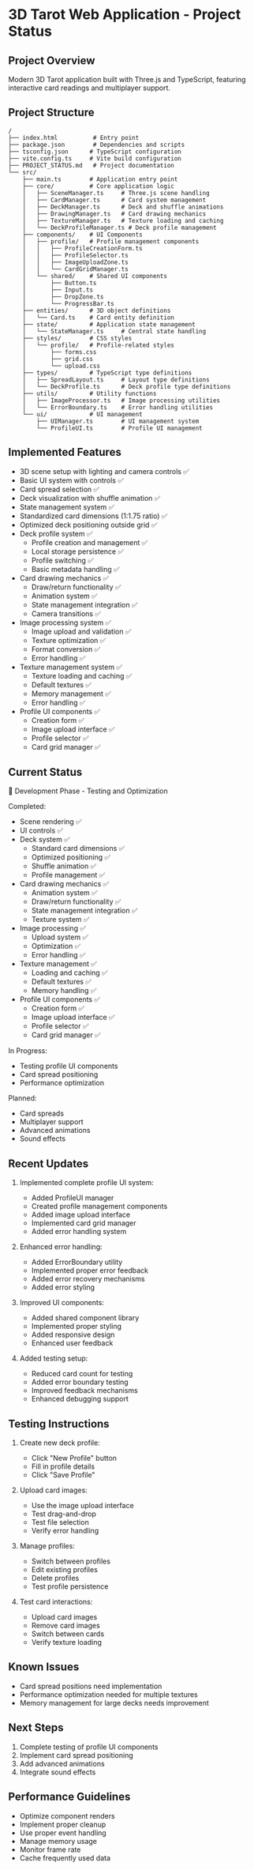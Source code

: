 # 3D Tarot Web Application - Project Status

## Project Overview
Modern 3D Tarot application built with Three.js and TypeScript, featuring interactive card readings and multiplayer support.

## Project Structure
```
/
├── index.html          # Entry point
├── package.json        # Dependencies and scripts
├── tsconfig.json      # TypeScript configuration
├── vite.config.ts     # Vite build configuration
├── PROJECT_STATUS.md   # Project documentation
└── src/
    ├── main.ts        # Application entry point
    ├── core/          # Core application logic
    │   ├── SceneManager.ts     # Three.js scene handling
    │   ├── CardManager.ts      # Card system management
    │   ├── DeckManager.ts      # Deck and shuffle animations
    │   ├── DrawingManager.ts   # Card drawing mechanics
    │   ├── TextureManager.ts   # Texture loading and caching
    │   └── DeckProfileManager.ts # Deck profile management
    ├── components/    # UI Components
    │   ├── profile/   # Profile management components
    │   │   ├── ProfileCreationForm.ts
    │   │   ├── ProfileSelector.ts
    │   │   ├── ImageUploadZone.ts
    │   │   └── CardGridManager.ts
    │   └── shared/    # Shared UI components
    │       ├── Button.ts
    │       ├── Input.ts
    │       ├── DropZone.ts
    │       └── ProgressBar.ts
    ├── entities/      # 3D object definitions
    │   └── Card.ts    # Card entity definition
    ├── state/         # Application state management
    │   └── StateManager.ts     # Central state handling
    ├── styles/        # CSS styles
    │   └── profile/   # Profile-related styles
    │       ├── forms.css
    │       ├── grid.css
    │       └── upload.css
    ├── types/         # TypeScript type definitions
    │   ├── SpreadLayout.ts     # Layout type definitions
    │   └── DeckProfile.ts      # Deck profile type definitions
    ├── utils/         # Utility functions
    │   ├── ImageProcessor.ts   # Image processing utilities
    │   └── ErrorBoundary.ts    # Error handling utilities
    └── ui/            # UI management
        ├── UIManager.ts        # UI management system
        └── ProfileUI.ts        # Profile UI management
```

## Implemented Features
- 3D scene setup with lighting and camera controls ✅
- Basic UI system with controls ✅
- Card spread selection ✅
- Deck visualization with shuffle animation ✅
- State management system ✅
- Standardized card dimensions (1:1.75 ratio) ✅
- Optimized deck positioning outside grid ✅
- Deck profile system ✅
  - Profile creation and management ✅
  - Local storage persistence ✅
  - Profile switching ✅
  - Basic metadata handling ✅
- Card drawing mechanics ✅
  - Draw/return functionality ✅
  - Animation system ✅
  - State management integration ✅
  - Camera transitions ✅
- Image processing system ✅
  - Image upload and validation ✅
  - Texture optimization ✅
  - Format conversion ✅
  - Error handling ✅
- Texture management system ✅
  - Texture loading and caching ✅
  - Default textures ✅
  - Memory management ✅
  - Error handling ✅
- Profile UI components ✅
  - Creation form ✅
  - Image upload interface ✅
  - Profile selector ✅
  - Card grid manager ✅

## Current Status
🚀 Development Phase - Testing and Optimization

Completed:
- Scene rendering ✅
- UI controls ✅
- Deck system ✅
  - Standard card dimensions ✅
  - Optimized positioning ✅
  - Shuffle animation ✅
  - Profile management ✅
- Card drawing mechanics ✅
  - Animation system ✅
  - Draw/return functionality ✅
  - State management integration ✅
  - Texture system ✅
- Image processing ✅
  - Upload system ✅
  - Optimization ✅
  - Error handling ✅
- Texture management ✅
  - Loading and caching ✅
  - Default textures ✅
  - Memory handling ✅
- Profile UI components ✅
  - Creation form ✅
  - Image upload interface ✅
  - Profile selector ✅
  - Card grid manager ✅

In Progress:
- Testing profile UI components
- Card spread positioning
- Performance optimization

Planned:
- Card spreads
- Multiplayer support
- Advanced animations
- Sound effects

## Recent Updates
1. Implemented complete profile UI system:
   - Added ProfileUI manager
   - Created profile management components
   - Added image upload interface
   - Implemented card grid manager
   - Added error handling system

2. Enhanced error handling:
   - Added ErrorBoundary utility
   - Implemented proper error feedback
   - Added error recovery mechanisms
   - Added error styling

3. Improved UI components:
   - Added shared component library
   - Implemented proper styling
   - Added responsive design
   - Enhanced user feedback

4. Added testing setup:
   - Reduced card count for testing
   - Added error boundary testing
   - Improved feedback mechanisms
   - Enhanced debugging support

## Testing Instructions
1. Create new deck profile:
   - Click "New Profile" button
   - Fill in profile details
   - Click "Save Profile"

2. Upload card images:
   - Use the image upload interface
   - Test drag-and-drop
   - Test file selection
   - Verify error handling

3. Manage profiles:
   - Switch between profiles
   - Edit existing profiles
   - Delete profiles
   - Test profile persistence

4. Test card interactions:
   - Upload card images
   - Remove card images
   - Switch between cards
   - Verify texture loading

## Known Issues
- Card spread positions need implementation
- Performance optimization needed for multiple textures
- Memory management for large decks needs improvement

## Next Steps
1. Complete testing of profile UI components
2. Implement card spread positioning
3. Add advanced animations
4. Integrate sound effects

## Performance Guidelines
- Optimize component renders
- Implement proper cleanup
- Use proper event handling
- Manage memory usage
- Monitor frame rate
- Cache frequently used data
